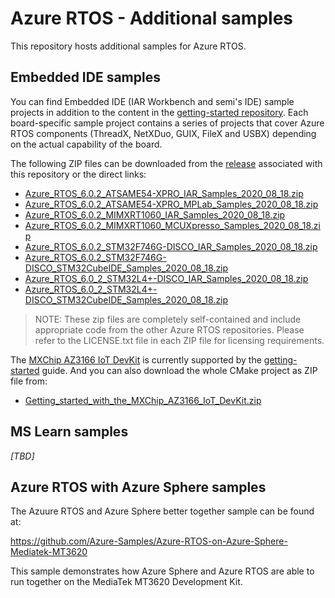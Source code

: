 # Azure RTOS - Additional samples

This repository hosts additional samples for Azure RTOS.

## Embedded IDE samples

You can find Embedded IDE (IAR Workbench and semi's IDE) sample projects in addition to the content in the [getting-started repository](https://github.com/azure-rtos/getting-started). Each board-specific sample project contains a series of projects that cover Azure RTOS components (ThreadX, NetXDuo, GUIX, FileX and USBX) depending on the actual capability of the board.

The following ZIP files can be downloaded from the [release](https://github.com/azure-rtos/samples/releases) associated with this repository or the direct links:

* [Azure_RTOS_6.0.2_ATSAME54-XPRO_IAR_Samples_2020_08_18.zip
](https://github.com/azure-rtos/samples/releases/download/v6.0.2_rel/Azure_RTOS_6.0.2_ATSAME54-XPRO_IAR_Samples_2020_08_18.zip)
* [Azure_RTOS_6.0.2_ATSAME54-XPRO_MPLab_Samples_2020_08_18.zip
](https://github.com/azure-rtos/samples/releases/download/v6.0.2_rel/Azure_RTOS_6.0.2_ATSAME54-XPRO_MPLab_Samples_2020_08_18.zip)
* [Azure_RTOS_6.0.2_MIMXRT1060_IAR_Samples_2020_08_18.zip
](https://github.com/azure-rtos/samples/releases/download/v6.0.2_rel/Azure_RTOS_6.0.2_MIMXRT1060_IAR_Samples_2020_08_18.zip)
* [Azure_RTOS_6.0.2_MIMXRT1060_MCUXpresso_Samples_2020_08_18.zip
](https://github.com/azure-rtos/samples/releases/download/v6.0.2_rel/Azure_RTOS_6.0.2_MIMXRT1060_MCUXpresso_Samples_2020_08_18.zip)
* [Azure_RTOS_6.0.2_STM32F746G-DISCO_IAR_Samples_2020_08_18.zip
](https://github.com/azure-rtos/samples/releases/download/v6.0.2_rel/Azure_RTOS_6.0.2_STM32F746G-DISCO_IAR_Samples_2020_08_18.zip)
* [Azure_RTOS_6.0.2_STM32F746G-DISCO_STM32CubeIDE_Samples_2020_08_18.zip
](https://github.com/azure-rtos/samples/releases/download/v6.0.2_rel/Azure_RTOS_6.0.2_STM32F746G-DISCO_STM32CubeIDE_Samples_2020_08_18.zip)
* [Azure_RTOS_6.0_2_STM32L4+-DISCO_IAR_Samples_2020_08_18.zip
](https://github.com/azure-rtos/samples/releases/download/v6.0.2_rel/Azure_RTOS_6.0_2_STM32L4+-DISCO_IAR_Samples_2020_08_18.zip)
* [Azure_RTOS_6.0_2_STM32L4+-DISCO_STM32CubeIDE_Samples_2020_08_18.zip
](https://github.com/azure-rtos/samples/releases/download/v6.0.2_rel/Azure_RTOS_6.0_2_STM32L4+-DISCO_STM32CubeIDE_Samples_2020_08_18.zip)

> NOTE: These zip files are completely self-contained and include appropriate code from the other Azure RTOS repositories. Please refer to the LICENSE.txt file in each ZIP file for licensing requirements.

The [MXChip AZ3166 IoT DevKit](https://aka.ms/iot-devkit) is currently supported by the [getting-started](https://github.com/azure-rtos/getting-started/tree/master/MXChip/AZ3166) guide. And you can also download the whole CMake project as ZIP file from:

* [Getting_started_with_the_MXChip_AZ3166_IoT_DevKit.zip
](https://github.com/azure-rtos/getting-started/releases/download/183899/Getting_started_with_the_MXChip_AZ3166_IoT_DevKit.zip)

## MS Learn samples

*[TBD]*

## Azure RTOS with Azure Sphere samples

The Azuure RTOS and Azure Sphere better together sample can be found at:

https://github.com/Azure-Samples/Azure-RTOS-on-Azure-Sphere-Mediatek-MT3620

This sample demonstrates how Azure Sphere and Azure RTOS are able to run together on the MediaTek MT3620 Development Kit.
